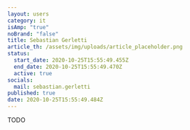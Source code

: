 ```yaml
---
layout: users
category: it
isAmp: "true"
noBrand: "false"
title: Sebastian Gerletti
article_th: /assets/img/uploads/article_placeholder.png
status:
  start_date: 2020-10-25T15:55:49.455Z
  end_date: 2020-10-25T15:55:49.470Z
  active: true
socials:
  mail: sebastian.gerletti
published: true
date: 2020-10-25T15:55:49.484Z
---
```

TODO